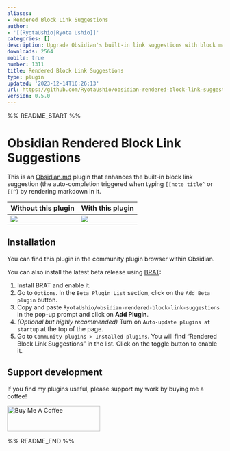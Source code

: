 ```yaml
---
aliases:
- Rendered Block Link Suggestions
author:
- '[[RyotaUshio|Ryota Ushio]]'
categories: []
description: Upgrade Obsidian's built-in link suggestions with block markdown rendering.
downloads: 2564
mobile: true
number: 1311
title: Rendered Block Link Suggestions
type: plugin
updated: '2023-12-14T16:26:13'
url: https://github.com/RyotaUshio/obsidian-rendered-block-link-suggestions
version: 0.5.0
---
```


%% README_START %%

# Obsidian Rendered Block Link Suggestions

This is an [Obsidian.md](https://obsidian.md) plugin that enhances the built-in block link suggestion (the auto-completion triggered when typing `[[note title^` or `[[^`) by rendering markdown in it.

| Without this plugin | With this plugin |
| ------------------- | ---------------- |
| ![](https://github.com/RyotaUshio/obsidian-rendered-block-link-suggestions/assets/72342591/0b4b59d6-57b6-4be3-b938-0d6a2cd6243b) | ![](https://github.com/RyotaUshio/obsidian-rendered-block-link-suggestions/assets/72342591/b22763c7-5fd5-4a1c-bfa0-2093dbbef484) |


## Installation

You can find this plugin in the community plugin browser within Obsidian.

You can also install the latest beta release using [BRAT](https://github.com/TfTHacker/obsidian42-brat):

1.  Install BRAT and enable it.
2.  Go to `Options`. In the `Beta Plugin List` section, click on the `Add Beta plugin` button.
3.  Copy and paste `RyotaUshio/obsidian-rendered-block-link-suggestions` in the pop-up prompt and click on **Add Plugin**.
4.  _(Optional but highly recommended)_ Turn on `Auto-update plugins at startup` at the top of the page.
5.  Go to `Community plugins > Installed plugins`. You will find “Rendered Block Link Suggestions” in the list. Click on the toggle button to enable it.

## Support development

If you find my plugins useful, please support my work by buying me a coffee!

<a href="https://www.buymeacoffee.com/ryotaushio" target="_blank"><img src="https://cdn.buymeacoffee.com/buttons/v2/default-yellow.png" alt="Buy Me A Coffee" style="height: 60px !important;width: 217px !important;" ></a>


%% README_END %%